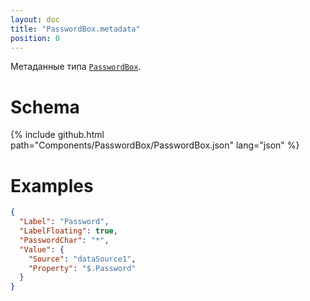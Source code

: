 ```yaml
---
layout: doc
title: "PasswordBox.metadata"
position: 0
---
```


Метаданные типа [`PasswordBox`](../).

# Schema

{% include github.html path="Components/PasswordBox/PasswordBox.json" lang="json" %}

# Examples

```json
{
  "Label": "Password",
  "LabelFloating": true,
  "PasswordChar": "*",
  "Value": {
    "Source": "dataSource1",
    "Property": "$.Password"
  }
}
```
